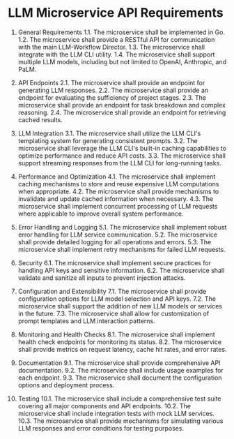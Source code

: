 # LLM Microservice API Requirements

1. General Requirements
   1.1. The microservice shall be implemented in Go.
   1.2. The microservice shall provide a RESTful API for communication with the main LLM-Workflow Director.
   1.3. The microservice shall integrate with the LLM CLI utility.
   1.4. The microservice shall support multiple LLM models, including but not limited to OpenAI, Anthropic, and PaLM.

2. API Endpoints
   2.1. The microservice shall provide an endpoint for generating LLM responses.
   2.2. The microservice shall provide an endpoint for evaluating the sufficiency of project stages.
   2.3. The microservice shall provide an endpoint for task breakdown and complex reasoning.
   2.4. The microservice shall provide an endpoint for retrieving cached results.

3. LLM Integration
   3.1. The microservice shall utilize the LLM CLI's templating system for generating consistent prompts.
   3.2. The microservice shall leverage the LLM CLI's built-in caching capabilities to optimize performance and reduce API costs.
   3.3. The microservice shall support streaming responses from the LLM CLI for long-running tasks.

4. Performance and Optimization
   4.1. The microservice shall implement caching mechanisms to store and reuse expensive LLM computations when appropriate.
   4.2. The microservice shall provide mechanisms to invalidate and update cached information when necessary.
   4.3. The microservice shall implement concurrent processing of LLM requests where applicable to improve overall system performance.

5. Error Handling and Logging
   5.1. The microservice shall implement robust error handling for LLM service communication.
   5.2. The microservice shall provide detailed logging for all operations and errors.
   5.3. The microservice shall implement retry mechanisms for failed LLM requests.

6. Security
   6.1. The microservice shall implement secure practices for handling API keys and sensitive information.
   6.2. The microservice shall validate and sanitize all inputs to prevent injection attacks.

7. Configuration and Extensibility
   7.1. The microservice shall provide configuration options for LLM model selection and API keys.
   7.2. The microservice shall support the addition of new LLM models or services in the future.
   7.3. The microservice shall allow for customization of prompt templates and LLM interaction patterns.

8. Monitoring and Health Checks
   8.1. The microservice shall implement health check endpoints for monitoring its status.
   8.2. The microservice shall provide metrics on request latency, cache hit rates, and error rates.

9. Documentation
   9.1. The microservice shall provide comprehensive API documentation.
   9.2. The microservice shall include usage examples for each endpoint.
   9.3. The microservice shall document the configuration options and deployment process.

10. Testing
    10.1. The microservice shall include a comprehensive test suite covering all major components and API endpoints.
    10.2. The microservice shall include integration tests with mock LLM services.
    10.3. The microservice shall provide mechanisms for simulating various LLM responses and error conditions for testing purposes.
